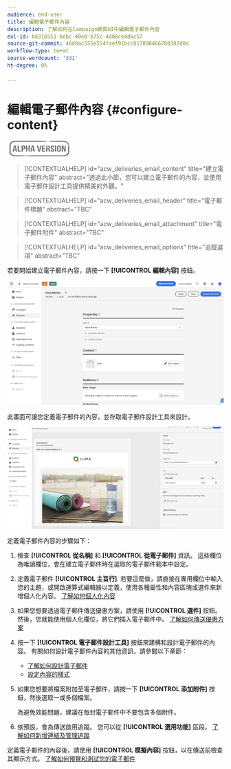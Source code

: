 ```yaml
---
audience: end-user
title: 編輯電子郵件內容
description: 了解如何在Campaign網頁UI中編輯電子郵件內容
exl-id: b6316551-bebc-40e0-b75c-4408ce4d6c57
source-git-commit: 46d8ac555e554faef91bcc817890466780387d0d
workflow-type: tm+mt
source-wordcount: '331'
ht-degree: 0%

---
```


# 編輯電子郵件內容 {#configure-content}

![](../assets/do-not-localize/badge.png)

>[!CONTEXTUALHELP]
>id="acw_deliveries_email_content"
>title="建立電子郵件內容"
>abstract="透過此小節，您可以建立電子郵件的內容，並使用電子郵件設計工具提供精美的外觀。"

>[!CONTEXTUALHELP]
>id="acw_deliveries_email_header"
>title="電子郵件標題"
>abstract="TBC"

>[!CONTEXTUALHELP]
>id="acw_deliveries_email_attachment"
>title="電子郵件附件"
>abstract="TBC"

>[!CONTEXTUALHELP]
>id="acw_deliveries_email_options"
>title="追蹤選項"
>abstract="TBC"

若要開始建立電子郵件內容，請按一下 **[!UICONTROL 編輯內容]** 按鈕。

![](assets/edit-content.png)

此畫面可讓您定義電子郵件的內容，並存取電子郵件設計工具來設計。

![](assets/content-dashboard.png)

定義電子郵件內容的步驟如下：

1. 檢查 **[!UICONTROL 從名稱]** 和 **[!UICONTROL 從電子郵件]** 資訊。 這些欄位為唯讀欄位，會在建立電子郵件時在選取的電子郵件範本中設定。

1. 定義電子郵件 **[!UICONTROL 主旨行]**. 若要這麼做，請直接在專用欄位中輸入您的主題，或開啟運算式編輯器以定義，使用各種屬性和內容區塊或選件來新增個人化內容。 [了解如何個人化內容](../personalization/personalize.md)

1. 如果您想要透過電子郵件傳送優惠方案，請使用 **[!UICONTROL 選件]** 按鈕。 然後，您就能使用個人化欄位，將它們插入電子郵件中。 [了解如何傳送優惠方案](offers.md)

1. 按一下 **[!UICONTROL 電子郵件設計工具]** 按鈕來建構和設計電子郵件的內容。 有關如何設計電子郵件內容的其他資訊，請參閱以下章節：

   * [了解如何設計電子郵件](create-email-content.md)
   * [設定內容的樣式](get-started-email-style.md)

1. 如果您想要將檔案附加至電子郵件，請按一下 **[!UICONTROL 添加附件]** 按鈕，然後選取一或多個檔案。

   為避免效能問題，建議在每封電子郵件中不要包含多個附件。

   <!--limitation on size + number of files?-->

1. 依預設，會為傳送啟用追蹤。 您可以從 **[!UICONTROL 選用功能]** 區段。 [了解如何新增連結及管理追蹤](message-tracking.md)

定義電子郵件的內容後，請使用 **[!UICONTROL 模擬內容]** 按鈕，以在傳送前檢查其顯示方式。 [了解如何預覽和測試您的電子郵件](../preview-test/preview-test.md)

<!-- show screenshot showing an email fully configured + highlight the simulate content button-->
